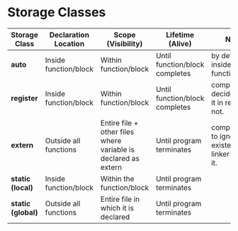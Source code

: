 # Storage Classes

| **Storage Class**   | **Declaration Location** | **Scope (Visibility)**                                         | **Lifetime (Alive)**           | **Notes**                                                  |
|---------------------|--------------------------|----------------------------------------------------------------|--------------------------------|------------------------------------------------------------|
| **auto**            | Inside function/block    | Within function/block                                          | Until function/block completes | by default, inside function/block                          |
| **register**        | Inside function/block    | Within function/block                                          | Until function/block completes | compiler will decide to put it in register or not.         |
| **extern**          | Outside all functions    | Entire file + other files where variable is declared as extern | Until program terminates       | compiler has to ignore its existence, linker will find it. |
| **static (local)**  | Inside function/block    | Within the function/block                                      | Until program terminates       |                                                            |
| **static (global)** | Outside all functions    | Entire file in which it is declared                            | Until program terminates       |                                                            |